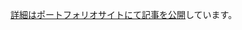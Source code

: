 [詳細はポートフォリオサイトにて記事を公開](https://portfolio-4ng.pages.dev/blog/2025-10-8-publish-school-work/#%E3%82%AF%E3%82%A4%E3%82%BA%E3%82%A2%E3%83%97%E3%83%AA)しています。
